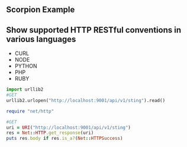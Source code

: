 Scorpion Example
----


Show supported HTTP RESTful conventions in various languages
---

- CURL
- NODE
- PYTHON
- PHP
- RUBY

```python
import urllib2
#GET
urllib2.urlopen("http://localhost:9001/api/v1/sting").read()

```

```ruby
require "net/http"

#GET
uri = URI("http://localhost:9001/api/v1/sting")
res = Net::HTTP.get_response(uri)
puts res.body if res.is_a?(Net::HTTPSuccess)

```
